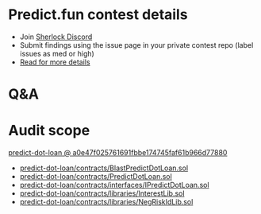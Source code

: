 
# Predict.fun contest details

- Join [Sherlock Discord](https://discord.gg/MABEWyASkp)
- Submit findings using the issue page in your private contest repo (label issues as med or high)
- [Read for more details](https://docs.sherlock.xyz/audits/watsons)

# Q&A

# Audit scope


[predict-dot-loan @ a0e47f025761691fbbe174745faf61b966d77880](https://github.com/PredictDotFun/predict-dot-loan/tree/a0e47f025761691fbbe174745faf61b966d77880)
- [predict-dot-loan/contracts/BlastPredictDotLoan.sol](predict-dot-loan/contracts/BlastPredictDotLoan.sol)
- [predict-dot-loan/contracts/PredictDotLoan.sol](predict-dot-loan/contracts/PredictDotLoan.sol)
- [predict-dot-loan/contracts/interfaces/IPredictDotLoan.sol](predict-dot-loan/contracts/interfaces/IPredictDotLoan.sol)
- [predict-dot-loan/contracts/libraries/InterestLib.sol](predict-dot-loan/contracts/libraries/InterestLib.sol)
- [predict-dot-loan/contracts/libraries/NegRiskIdLib.sol](predict-dot-loan/contracts/libraries/NegRiskIdLib.sol)

